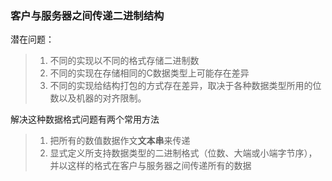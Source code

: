 ### 客户与服务器之间传递二进制结构

潜在问题：

> 1. 不同的实现以不同的格式存储二进制数
> 2. 不同的实现在存储相同的C数据类型上可能存在差异
> 3. 不同的实现给结构打包的方式存在差异，取决于各种数据类型所用的位数以及机器的对齐限制。

解决这种数据格式问题有两个常用方法

> 1. 把所有的数值数据作文**文本串**来传递
> 2. 显式定义所支持数据类型的二进制格式（位数、大端或小端字节序），并以这样的格式在客户与服务器之间传递所有的数据